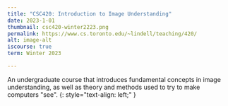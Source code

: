 ```yaml
---
title: "CSC420: Introduction to Image Understanding"
date: 2023-1-01
thumbnail: csc420-winter2223.png
permalink: https://www.cs.toronto.edu/~lindell/teaching/420/
alt: image-alt
iscourse: true
term: Winter 2023

---
```


An undergraduate course that introduces fundamental concepts in image understanding, as well as theory and methods used to try to make computers "see".
{: style="text-align: left;" }

